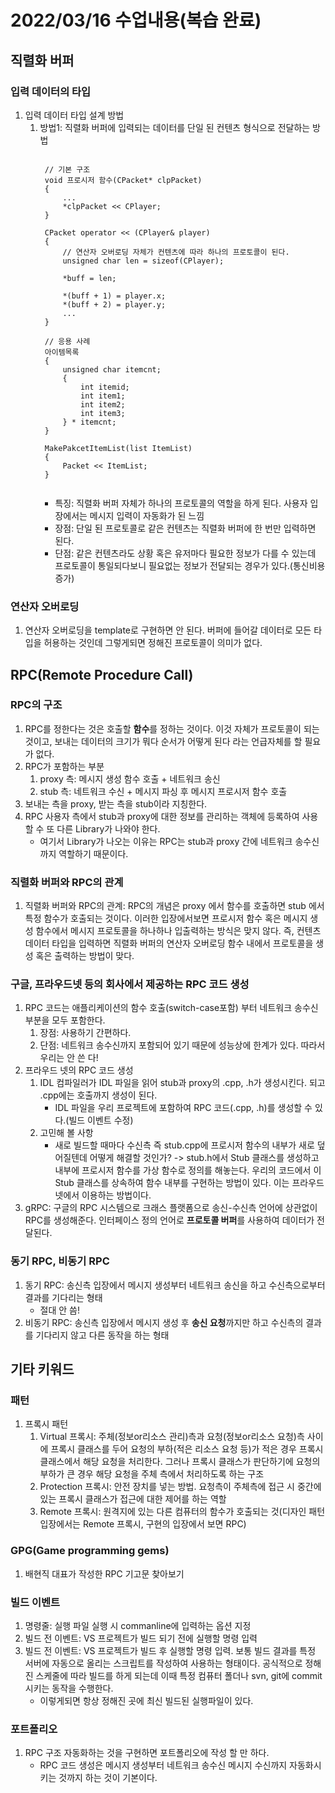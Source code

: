 # 2022/03/16 수업내용(복습 완료)
## 직렬화 버퍼
### 입력 데이터의 타입
1. 입력 데이터 타입 설계 방법
    1) 방법1: 직렬화 버퍼에 입력되는 데이터를 단일 된 컨텐츠 형식으로 전달하는 방법
        <pre><code>
        // 기본 구조
        void 프로시저 함수(CPacket* clpPacket)
        {
            ...
            *clpPacket << CPlayer;
        }

        CPacket operator << (CPlayer& player)
        {
            // 연산자 오버로딩 자체가 컨텐츠에 따라 하나의 프로토콜이 된다.
            unsigned char len = sizeof(CPlayer);
            
            *buff = len;
            
            *(buff + 1) = player.x;
            *(buff + 2) = player.y;
            ...
        }
        
        // 응용 사례
        아이템목록
        {
            unsigned char itemcnt;
            {
                int itemid;
                int item1;
                int item2;
                int item3;
            } * itemcnt;
        }
        
        MakePakcetItemList(list<ITEM*> ItemList)
        {
            Packet << ItemList;
        }
        </code></pre>
        * 특징: 직렬화 버퍼 자체가 하나의 프로토콜의 역할을 하게 된다. 사용자 입장에서는 메시지 입력이 자동화가 된 느낌
        * 장점: 단일 된 프로토콜로 같은 컨텐츠는 직렬화 버퍼에 한 번만 입력하면 된다.
        * 단점: 같은 컨텐츠라도 상황 혹은 유저마다 필요한 정보가 다를 수 있는데 프로토콜이 통일되다보니 필요없는 정보가 전달되는 경우가 있다.(통신비용 증가)

### 연산자 오버로딩
1. 연산자 오버로딩을 template로 구현하면 안 된다. 버퍼에 들어갈 데이터로 모든 타입을 허용하는 것인데 그렇게되면 정해진 프로토콜이 의미가 없다.

## RPC(Remote Procedure Call)
### RPC의 구조
1. RPC를 정한다는 것은 호출할 **함수**를 정하는 것이다. 이것 자체가 프로토콜이 되는 것이고, 보내는 데이터의 크기가 뭐다 순서가 어떻게 된다 라는 언급자체를 할 필요가 없다.
2. RPC가 포함하는 부분
    1) proxy 측: 메시지 생성 함수 호출 + 네트워크 송신
    2) stub 측: 네트워크 수신 + 메시지 파싱 후 메시지 프로시저 함수 호출
3. 보내는 측을 proxy, 받는 측을 stub이라 지칭한다.
4. RPC 사용자 측에서 stub과 proxy에 대한 정보를 관리하는 객체에 등록하여 사용할 수 또 다른 Library가 나와야 한다.
    * 여기서 Library가 나오는 이유는 RPC는 stub과 proxy 간에 네트워크 송수신까지 역할하기 때문이다.

### 직렬화 버퍼와 RPC의 관계
1. 직렬화 버퍼와 RPC의 관계: RPC의 개념은 proxy 에서 함수를 호출하면 stub 에서 특정 함수가 호출되는 것이다. 이러한 입장에서보면 프로시저 함수 혹은 메시지 생성 함수에서 메시지 프로토콜을 하나하나 입출력하는 방식은 맞지 않다. 즉, 컨텐츠 데이터 타입을 입력하면 직렬화 버퍼의 연산자 오버로딩 함수 내에서 프로토콜을 생성 혹은 출력하는 방법이 맞다.

### 구글, 프라우드넷 등의 회사에서 제공하는 RPC 코드 생성
1. RPC 코드는 애플리케이션의 함수 호출(switch-case포함) 부터 네트워크 송수신 부분을 모두 포함한다.
    1) 장점: 사용하기 간편하다.
    2) 단점: 네트워크 송수신까지 포함되어 있기 때문에 성능상에 한계가 있다. 따라서 우리는 안 쓴 다!
2. 프라우드 넷의 RPC 코드 생성
    1) IDL 컴파일러가 IDL 파일을 읽어 stub과 proxy의 .cpp, .h가 생성시킨다. 되고 .cpp에는 호출까지 생성이 된다.
        * IDL 파일을 우리 프로젝트에 포함하여 RPC 코드(.cpp, .h)를 생성할 수 있다.(빌드 이벤트 수정)
    2) 고민해 볼 사항
        * 새로 빌드할 때마다 수신측 즉 stub.cpp에 프로시저 함수의 내부가 새로 덮어질텐데 어떻게 해결할 것인가? -> stub.h에서 Stub 클래스를 생성하고 내부에 프로시저 함수를 가상 함수로 정의를 해놓는다. 우리의 코드에서 이 Stub 클래스를 상속하여 함수 내부를 구현하는 방법이 있다. 이는 프라우드넷에서 이용하는 방법이다.
3. gRPC: 구글의 RPC 시스템으로 크래스 플랫폼으로 송신-수신측 언어에 상관없이 RPC를 생성해준다. 인터페이스 정의 언어로 **프로토콜 버퍼**를 사용하여 데이터가 전달된다.

### 동기 RPC, 비동기 RPC
1. 동기 RPC: 송신측 입장에서 메시지 생성부터 네트워크 송신을 하고 수신측으로부터 결과를 기다리는 형태
    * 절대 안 씀!
2. 비동기 RPC: 송신측 입장에서 메시지 생성 후 **송신 요청**까지만 하고 수신측의 결과를 기다리지 않고 다른 동작을 하는 형태

## 기타 키워드
### 패턴
1. 프록시 패턴
    1) Virtual 프록시: 주체(정보or리소스 관리)측과 요청(정보or리소스 요청)측 사이에 프록시 클래스를 두어 요청의 부하(적은 리소스 요청 등)가 적은 경우 프록시 클래스에서 해당 요청을 처리한다. 그러나 프록시 클래스가 판단하기에 요청의 부하가 큰 경우 해당 요청을 주체 측에서 처리하도록 하는 구조
    2) Protection 프록시: 안전 장치를 넣는 방법. 요청측이 주체측에 접근 시 중간에 있는 프록시 클래스가 접근에 대한 제어를 하는 역할
    3) Remote 프록시: 원격지에 있는 다른 컴퓨터의 함수가 호출되는 것(디자인 패턴 입장에서는 Remote 프록시, 구현의 입장에서 보면 RPC)

### GPG(Game programming gems)
1. 배현직 대표가 작성한 RPC 기고문 찾아보기

### 빌드 이벤트
1. 명령줄: 실행 파일 실행 시 commanline에 입력하는 옵션 지정
2. 빌드 전 이벤트: VS 프로젝트가 빌드 되기 전에 실행할 명령 입력
3. 빌드 전 이벤트: VS 프로젝트가 빌드 후 실행할 명령 입력. 보통 빌드 결과를 특정 서버에 자동으로 올리는 스크립트를 작성하여 사용하는 형태이다. 공식적으로 정해진 스케줄에 따라 빌드를 하게 되는데 이때 특정 컴퓨터 폴더나 svn, git에 commit 시키는 동작을 수행한다.
    * 이렇게되면 항상 정해진 곳에 최신 빌드된 실행파일이 있다.

### 포트폴리오
1. RPC 구조 자동화하는 것을 구현하면 포트폴리오에 작성 할 만 하다.
    * RPC 코드 생성은 메시지 생성부터 네트워크 송수신 메시지 수신까지 자동화시키는 것까지 하는 것이 기본이다.
